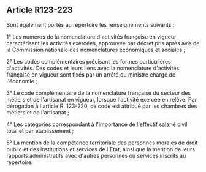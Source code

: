 Article R123-223
----
Sont également portés au répertoire les renseignements suivants :

1° Les numéros de la nomenclature d'activités française en vigueur caractérisant
les activités exercées, approuvée par décret pris après avis de la Commission
nationale des nomenclatures économiques et sociales ;

2° Les codes complémentaires précisant les formes particulières d'activités. Ces
codes et leurs liens avec la nomenclature d'activités française en vigueur sont
fixés par un arrêté du ministre chargé de l'économie ;

3° Le code complémentaire de la nomenclature française du secteur des métiers et
de l'artisanat en vigueur, lorsque l'activité exercée en relève. Par dérogation
à l'article R. 123-220, ce code est attribué par les chambres des métiers et de
l'artisanat ;

4° Les catégories correspondant à l'importance de l'effectif salarié civil total
et par établissement ;

5° La mention de la compétence territoriale des personnes morales de droit
public et des institutions et services de l'Etat, ainsi que la mention de leurs
rapports administratifs avec d'autres personnes ou services inscrits au
répertoire.
